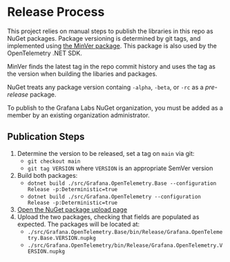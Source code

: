 # Release Process

This project relies on manual steps to publish the libraries in this repo as NuGet packages. Package versioning is determined by git tags, and implemented using [the MinVer package](https://github.com/adamralph/minver). This package is also used by the OpenTelemetry .NET SDK.

MinVer finds the latest tag in the repo commit history and uses the tag as the version when building the libaries and packages.

NuGet treats any package version containg `-alpha`, `-beta`, or `-rc` as a *pre-release* package.

To publish to the Grafana Labs NuGet organization, you must be added as a member by an existing organization administrator.

## Publication Steps

1. Determine the version to be released, set a tag on `main` via git:
    * `git checkout main`
    * `git tag VERSION` where `VERSION` is an appropriate SemVer version
2. Build both packages:
    * `dotnet build ./src/Grafana.OpenTelemetry.Base --configuration Release -p:Deterministic=true`
    * `dotnet build ./src/Grafana.OpenTelemetry --configuration Release -p:Deterministic=true`
3. [Open the NuGet package upload page](https://www.nuget.org/packages/manage/upload)
4. Upload the two packages, checking that fields are populated as expected. The packages will be located at:
    * `./src/Grafana.OpenTelemetry.Base/bin/Release/Grafana.OpenTelemetry.Base.VERSION.nupkg`
    * `./src/Grafana.OpenTelemetry/bin/Release/Grafana.OpenTelemetry.VERSION.nupkg`
